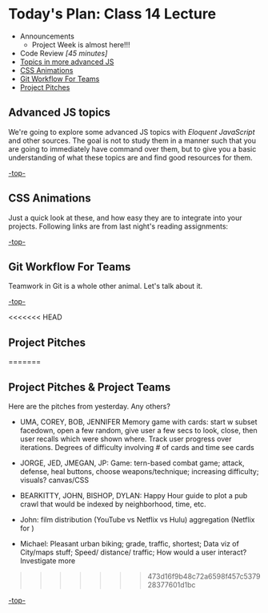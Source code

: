 <a id="top"></a>
# Today's Plan: Class 14 Lecture

- Announcements
  - Project Week is almost here!!!
- Code Review *[45 minutes]*
- [Topics in more advanced JS](#js)
- [CSS Animations](#css)
- [Git Workflow For Teams](#git)
- [Project Pitches](#pitches)

<a id="js"></a>
## Advanced JS topics

We're going to explore some advanced JS topics with *Eloquent JavaScript* and other sources. The goal is not to study them in a manner such that you are going to immediately have command over them, but to give you a basic understanding of what these topics are and find good resources for them.

[-top-](#top)

<a id="css"></a>
## CSS Animations

Just a quick look at these, and how easy they are to integrate into your projects. Following links are from last night's reading assignments:



[-top-](#top)

<a id="git"></a>
## Git Workflow For Teams

Teamwork in Git is a whole other animal. Let's talk about it.



[-top-](#top)

<a id="pitches"></a>
<<<<<<< HEAD
## Project Pitches
=======
## Project Pitches & Project Teams

Here are the pitches from yesterday. Any others?

- UMA, COREY, BOB, JENNIFER Memory game with cards: start w subset facedown, open a few random, give user a few secs to look, close, then user recalls which were shown where. Track user progress over iterations. Degrees of difficulty involving # of cards and time see cards

- JORGE, JED, JMEGAN, JP: Game: tern-based combat game; attack, defense, heal buttons, choose weapons/technique; increasing difficulty; visuals? canvas/CSS

- BEARKITTY, JOHN, BISHOP, DYLAN: Happy Hour guide to plot a pub crawl that would be indexed by neighborhood, time, etc.

- John: film distribution (YouTube vs Netflix vs Hulu) aggregation (Netflix for )

- Michael: Pleasant urban biking; grade, traffic, shortest; Data viz of City/maps stuff; Speed/ distance/ traffic; How would a user interact? Investigate more
>>>>>>> 473d16f9b48c72a6598f457c537928377601d1bc


[-top-](#top)
